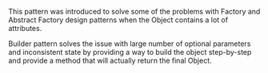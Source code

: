 This pattern was introduced to solve some of the problems with Factory and Abstract Factory design patterns when the Object contains a lot of attributes. 

Builder pattern solves the issue with large number of optional parameters and inconsistent state by providing a way to build the object step-by-step and provide a method that will actually return the final Object.
